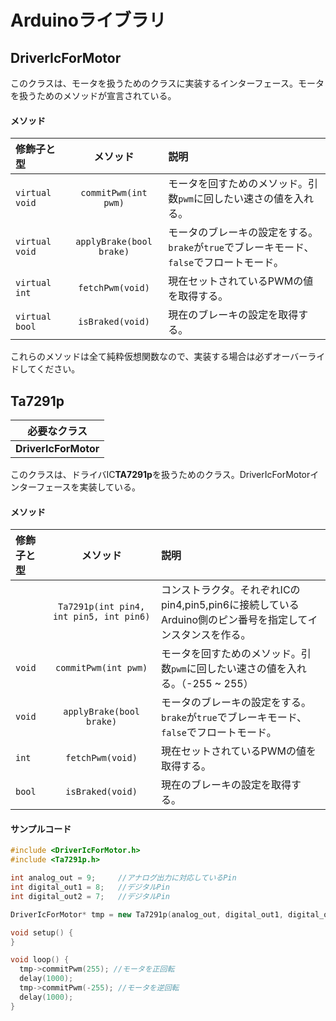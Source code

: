 # Arduinoライブラリ

## DriverIcForMotor
このクラスは、モータを扱うためのクラスに実装するインターフェース。モータを扱うためのメソッドが宣言されている。  

#### メソッド
|修飾子と型|メソッド|説明|
|:-|:----:|:---|
|`virtual void`|`commitPwm(int pwm)`|モータを回すためのメソッド。引数`pwm`に回したい速さの値を入れる。|
|`virtual void`|`applyBrake(bool brake)`|モータのブレーキの設定をする。`brake`が`true`でブレーキモード、`false`でフロートモード。|
|`virtual int`|`fetchPwm(void)`|現在セットされているPWMの値を取得する。|
|`virtual bool`|`isBraked(void)`|現在のブレーキの設定を取得する。|

これらのメソッドは全て純粋仮想関数なので、実装する場合は必ずオーバーライドしてください。

## Ta7291p
|必要なクラス|
|:-:|
|**DriverIcForMotor**|
このクラスは、ドライバIC**TA7291p**を扱うためのクラス。DriverIcForMotorインターフェースを実装している。


#### メソッド
|修飾子と型|メソッド|説明|
|:-|:----:|:---|
||`Ta7291p(int pin4, int pin5, int pin6)`|コンストラクタ。それぞれICのpin4,pin5,pin6に接続しているArduino側のピン番号を指定してインスタンスを作る。|
|`void`|`commitPwm(int pwm)`|モータを回すためのメソッド。引数`pwm`に回したい速さの値を入れる。（-255 ~ 255）|
|`void`|`applyBrake(bool brake)`|モータのブレーキの設定をする。`brake`が`true`でブレーキモード、`false`でフロートモード。|
|`int`|`fetchPwm(void)`|現在セットされているPWMの値を取得する。|
|`bool`|`isBraked(void)`|現在のブレーキの設定を取得する。|

#### サンプルコード
~~~c++
#include <DriverIcForMotor.h>
#include <Ta7291p.h>

int analog_out = 9;		//アナログ出力に対応しているPin
int digital_out1 = 8;	//デジタルPin
int digital_out2 = 7;	//デジタルPin

DriverIcForMotor* tmp = new Ta7291p(analog_out, digital_out1, digital_out2);

void setup() {
}

void loop() {
  tmp->commitPwm(255); //モータを正回転
  delay(1000);
  tmp->commitPwm(-255); //モータを逆回転
  delay(1000);
}
~~~





















